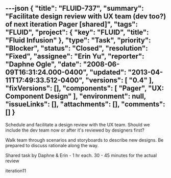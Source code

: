 ---json
{
  "title": "FLUID-737",
  "summary": "Facilitate design review with UX team (dev too?) of next iteration Pager [shared]",
  "tags": "FLUID",
  "project": {
    "key": "FLUID",
    "title": "Fluid Infusion"
  },
  "type": "Task",
  "priority": "Blocker",
  "status": "Closed",
  "resolution": "Fixed",
  "assignee": "Erin Yu",
  "reporter": "Daphne Ogle",
  "date": "2008-06-09T16:31:24.000-0400",
  "updated": "2013-04-11T17:49:33.512-0400",
  "versions": [
    "0.4"
  ],
  "fixVersions": [],
  "components": [
    "Pager",
    "UX: Component Design"
  ],
  "environment": null,
  "issueLinks": [],
  "attachments": [],
  "comments": []
}
---
Schedule and facilitate a design review with the UX team.  Should we include the dev team now or after it's reviewed by designers first?

Walk team through scenarios and storyboards to describe new designs.  Be prepared to discuss rationale along the way.

Shared task by Daphne & Erin - 1 hr each.  30 - 45 minutes for the actual review

iteration11

        